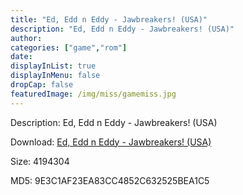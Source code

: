 ```yaml
---
title: "Ed, Edd n Eddy - Jawbreakers! (USA)"
description: "Ed, Edd n Eddy - Jawbreakers! (USA)"
author: 
categories: ["game","rom"]
date: 
displayInList: true
displayInMenu: false
dropCap: false
featuredImage: /img/miss/gamemiss.jpg
---
```


Description: Ed, Edd n Eddy - Jawbreakers! (USA)

Download: <a style="text-decoration:underline;" href="https://mega.nz/#!CXASXCSZ!TPjp4VrSlR2V2T2TfZNh-udKBNRft8S84Re0pBIpLGo" target = "_blank" rel = "nofollow" > Ed, Edd n Eddy - Jawbreakers! (USA)</a>

Size: 4194304

MD5: 9E3C1AF23EA83CC4852C632525BEA1C5

